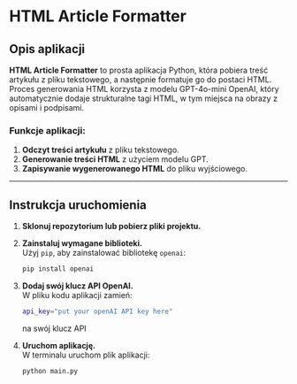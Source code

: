 # HTML Article Formatter

## Opis aplikacji

**HTML Article Formatter** to prosta aplikacja Python, która pobiera treść artykułu z pliku tekstowego, a następnie formatuje go do postaci HTML. Proces generowania HTML korzysta z modelu GPT-4o-mini OpenAI, który automatycznie dodaje strukturalne tagi HTML, w tym miejsca na obrazy z opisami i podpisami.

### Funkcje aplikacji:
1. **Odczyt treści artykułu** z pliku tekstowego.
2. **Generowanie treści HTML** z użyciem modelu GPT.
3. **Zapisywanie wygenerowanego HTML** do pliku wyjściowego.


---

## Instrukcja uruchomienia


1. **Sklonuj repozytorium lub pobierz pliki projektu.**

2. **Zainstaluj wymagane biblioteki.**  
   Użyj `pip`, aby zainstalować bibliotekę `openai`:
   ```bash
   pip install openai
   ```

3. **Dodaj swój klucz API OpenAI.**  
W pliku kodu aplikacji zamień:
    ```bash
   api_key="put your openAI API key here"
   ```
    na swój klucz API

4. **Uruchom aplikację.**  
W terminalu uruchom plik aplikacji:
    ```bash
   python main.py
   ```
